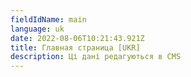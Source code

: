 ```yaml
---
fieldIdName: main
language: uk
date: 2022-08-06T10:21:43.921Z
title: Главная страница [UKR]
description: Ці дані редагуються в СMS
---
```

